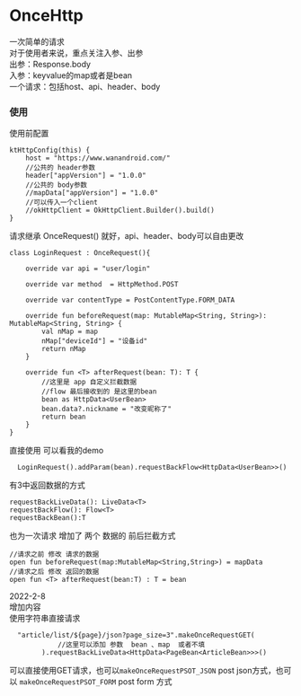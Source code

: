 # OnceHttp
一次简单的请求  
对于使用者来说，重点关注入参、出参  
出参：Response.body  
入参：keyvalue的map或者是bean  
一个请求：包括host、api、header、body  
### 使用
使用前配置
```
ktHttpConfig(this) {
    host = "https://www.wanandroid.com/"
    //公共的 header参数
    header["appVersion"] = "1.0.0"
    //公共的 body参数
    //mapData["appVersion"] = "1.0.0"
    //可以传入一个client
    //okHttpClient = OkHttpClient.Builder().build()
}
```
请求继承 OnceRequest() 就好，api、header、body可以自由更改
```
class LoginRequest : OnceRequest(){

    override var api = "user/login"

    override var method  = HttpMethod.POST

    override var contentType = PostContentType.FORM_DATA

    override fun beforeRequest(map: MutableMap<String, String>): MutableMap<String, String> {
        val nMap = map
        nMap["deviceId"] = "设备id"
        return nMap
    }
    
    override fun <T> afterRequest(bean: T): T {
        //这里是 app 自定义拦截数据
        //flow 最后接收到的 是这里的bean
        bean as HttpData<UserBean>
        bean.data?.nickname = "改变昵称了"
        return bean
    }
}
```
直接使用 可以看我的demo
```
  LoginRequest().addParam(bean).requestBackFlow<HttpData<UserBean>>()
```
有3中返回数据的方式
```
requestBackLiveData(): LiveData<T> 
requestBackFlow(): Flow<T>
requestBackBean():T
```
也为一次请求 增加了 两个 数据的 前后拦截方式
```
//请求之前 修改 请求的数据
open fun beforeRequest(map:MutableMap<String,String>) = mapData
//请求之后 修改 返回的数据
open fun <T> afterRequest(bean:T) : T = bean

```
2022-2-8  
增加内容  
使用字符串直接请求  
```
  "article/list/${page}/json?page_size=3".makeOnceRequestGET(
            //这里可以添加 参数  bean 、map  或者不填
        ).requestBackLiveData<HttpData<PageBean<ArticleBean>>>()
```
可以直接使用GET请求，也可以`makeOnceRequestPSOT_JSON` post json方式，也可以 `makeOnceRequestPSOT_FORM` post form 方式

